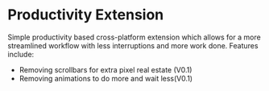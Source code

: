 # Productivity Extension
Simple productivity based cross-platform extension which allows for a more streamlined workflow with less interruptions and more work done. Features include:

- Removing scrollbars for extra pixel real estate (V0.1)
- Removing animations to do more and wait less(V0.1)
 



